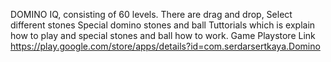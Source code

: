 DOMINO IQ, consisting of 60 levels.
There are drag and drop,
Select different stones
Special domino stones and ball
Tuttorials which is explain how to play and special stones and ball how to work.
Game Playstore Link
https://play.google.com/store/apps/details?id=com.serdarsertkaya.Domino
